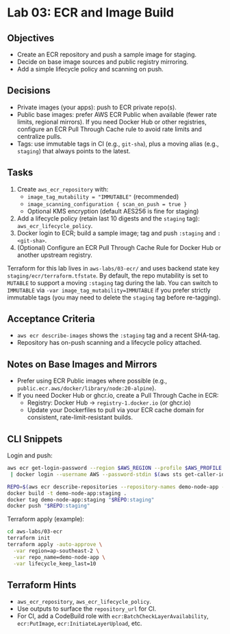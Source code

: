 # Lab 03: ECR and Image Build

## Objectives

- Create an ECR repository and push a sample image for staging.
- Decide on base image sources and public registry mirroring.
- Add a simple lifecycle policy and scanning on push.

## Decisions

- Private images (your apps): push to ECR private repo(s).
- Public base images: prefer AWS ECR Public when available (fewer rate limits, regional mirrors). If you need Docker Hub or other registries, configure an ECR Pull Through Cache rule to avoid rate limits and centralize pulls.
- Tags: use immutable tags in CI (e.g., `git-sha`), plus a moving alias (e.g., `staging`) that always points to the latest.

## Tasks

1. Create `aws_ecr_repository` with:
   - `image_tag_mutability = "IMMUTABLE"` (recommended)
   - `image_scanning_configuration { scan_on_push = true }`
   - Optional KMS encryption (default AES256 is fine for staging)
2. Add a lifecycle policy (retain last 10 digests and the `staging` tag): `aws_ecr_lifecycle_policy`.
3. Docker login to ECR; build a sample image; tag and push `:staging` and `:<git-sha>`.
4. (Optional) Configure an ECR Pull Through Cache Rule for Docker Hub or another upstream registry.

Terraform for this lab lives in `aws-labs/03-ecr/` and uses backend state key `staging/ecr/terraform.tfstate`. By default, the repo mutability is set to `MUTABLE` to support a moving `:staging` tag during the lab. You can switch to `IMMUTABLE` via `-var image_tag_mutability=IMMUTABLE` if you prefer strictly immutable tags (you may need to delete the `staging` tag before re-tagging).

## Acceptance Criteria

- `aws ecr describe-images` shows the `:staging` tag and a recent SHA-tag.
- Repository has on-push scanning and a lifecycle policy attached.

## Notes on Base Images and Mirrors

- Prefer using ECR Public images where possible (e.g., `public.ecr.aws/docker/library/node:20-alpine`).
- If you need Docker Hub or ghcr.io, create a Pull Through Cache in ECR:
  - Registry: Docker Hub → `registry-1.docker.io` (or ghcr.io)
  - Update your Dockerfiles to pull via your ECR cache domain for consistent, rate-limit-resistant builds.

## CLI Snippets

Login and push:

```bash
aws ecr get-login-password --region $AWS_REGION --profile $AWS_PROFILE \
 | docker login --username AWS --password-stdin $(aws sts get-caller-identity --query 'Account' --output text).dkr.ecr.$AWS_REGION.amazonaws.com

REPO=$(aws ecr describe-repositories --repository-names demo-node-app --query 'repositories[0].repositoryUri' --output text)
docker build -t demo-node-app:staging .
docker tag demo-node-app:staging "$REPO:staging"
docker push "$REPO:staging"
```

Terraform apply (example):

```bash
cd aws-labs/03-ecr
terraform init
terraform apply -auto-approve \
  -var region=ap-southeast-2 \
  -var repo_name=demo-node-app \
  -var lifecycle_keep_last=10
```

## Terraform Hints

- `aws_ecr_repository`, `aws_ecr_lifecycle_policy`.
- Use outputs to surface the `repository_url` for CI.
- For CI, add a CodeBuild role with `ecr:BatchCheckLayerAvailability`, `ecr:PutImage`, `ecr:InitiateLayerUpload`, etc.
